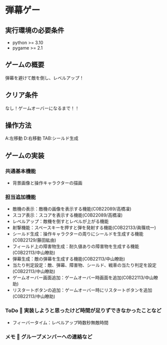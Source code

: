 # 弾幕ゲー
## 実行環境の必要条件
* python >= 3.10
* pygame >= 2.1

## ゲームの概要
弾幕を避けて敵を倒し、レベルアップ！

## クリア条件
なし！ゲームオーバーになるまで！！

## 操作方法
A:左移動
D:右移動
TAB:シールド生成

## ゲームの実装
### 共通基本機能
* 背景画像と操作キャラクターの描画

### 担当追加機能
* 敵機の表示：敵機の画像を表示する機能(C0B22089/高橋凜)
* スコア表示：スコアを表示する機能(C0B22089/高橋凜)
* レベルアップ：敵機を倒すとレベルが上がる機能
* 射撃機能：スペースキーを押すと弾を発射する機能(C0B22133/眞篠琉一)
* シールド生成：操作キャラクターの周りにシールドを生成する機能(C0B22129/藤田紘由)
* フィールド上の障害物生成：耐久値ありの障害物を生成する機能(C0B22113/中山瞭助)
* 弾幕生成：敵の弾幕を生成する機能(C0B22113/中山瞭助)
* 当たり判定設定：敵、弾幕、障害物、シールド、戦車の当たり判定を設定(C0B22113/中山瞭助)
* ゲームオーバー画面追加：ゲームオーバー時画面を追加(C0B22113/中山瞭助)
* リスタートボタンの追加：ゲームオーバー時にリスタートボタンを追加(C0B22113/中山瞭助)

### ToDo  実装しようと思ったけど時間が足りずできなかったことなど
* フィーバータイム：レベルアップ時数秒無敵時間

### メモ  グループメンバーへの連絡など